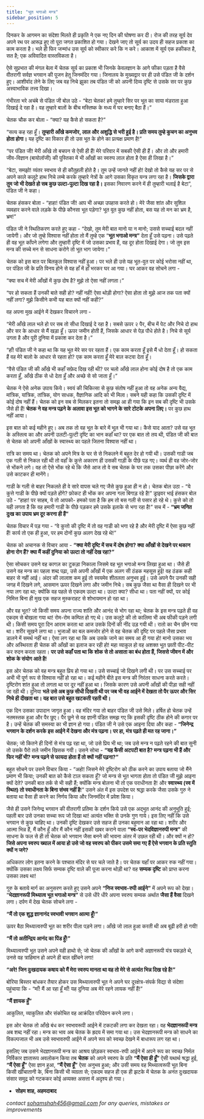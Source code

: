 ```yaml
---
title: "भूत भगाओ मन्त्र"
sidebar_position: 5
---
```


दिनकर के आगमन का संदेशा मिलते ही प्रकृति ने एक नए दिन की घोषणा कर दी। रोज की तरह सूर्य देव अपने रथ पर आरूढ़ हुए तो पूरा जगत प्रकाशित हो गया। देखने जाए तो सूर्य का उदय ही सहज प्रकाश का काम करता है। भले ही फिर जन्मांध उस सूर्य को स्वीकार करे कि न करे। आकाश में सूर्य एक हकीकत है, सत है; एक अविवादित वास्तविकता है।

ऐसे सुप्रभात की मंगल बेला में चेतक सूर्य का प्रकाश भी जिनके केवलज्ञान के आगे फीका पड़ता है वैसे वीतरागी सर्वज्ञ भगवान की पूजन हेतु जिनमंदिर गया। जिनालय के मुख्यद्वार पर ही उसे पंडित जी के दर्शन हुए। आशीर्वाद लेने के लिए जब वह निचे झुका तब पंडित जी को अपनी दिव्य दृष्टि से उसके सर पर कुछ अस्वाभाविक तत्त्व दिखा।

गंभीरता भरे अचंबे से पंडित जी बोल उठे - “बेटा चेतक! हमे तुम्हारे सिर पर भूत का साया मंडराता हुआ दिखाई दे रहा है। वह तुम्हारे बालों के बीच मस्तिष्क के मध्य में घर बनाए बैठा हैं।”

चेतक चौक कर बोला - “क्या? यह कैसे हो सकता है?”

“सत्य कह रहा हूँ। **तुम्हारी आँखे कमजोर, लाल और अशुद्धि से भरी हुई है। प्रति समय तुम्हे कुचन का अनुभव होता होगा।** यह दृष्टि का विकार ही तो उस भूत के होने का प्रत्यक्ष प्रमाण है!”

“पर पंडित जी! मेरी आँखे तो बचपन से ऐसी ही हैं! मेरे परिवार में सबकी ऐसी ही हैं। और तो और हमारी जीव-विज्ञान (बायोलॉजी) की पुस्तिका में भी आँखों का स्वरुप लाल होता है ऐसा ही लिखा है।”

“बेटा, समझो! व्यंतर स्वभाव से ही कौतुहली होते है। तुम उन्हें जानते नहीं हो! देखो तो कैसे यह सर पर से अपने काले कलूटे हाथ निचे लम्बे करके तुम्हारे नेत्रों के आगे उसका विकृत यन्त्र लगा रहा है। **जिसके द्वारा तुम जो भी देखते हो सब कुछ उल्टा-पुल्टा दिख रहा है।** इसका निवारण करने में ही तुम्हारी भलाई है बेटा”, पंडित जी ने कहा।

चेतक हंसकर बोला - “हाहा! पंडित जी! आप भी अच्छा उपहास करते हो। मेरे जैसा शांत और सुशिल व्यवहार करने वाले लड़के के पीछे कौनसा भूत पड़ेगा? भूत वूत कुछ नहीं होता, बस यह तो मन का भ्रम है, भ्रम!”

पंडित जी ने स्थितिकरण करते हुए कहा - “देखो, तुम मेरी बात मानो या न मानो; उससे सच्चाई बदल नहीं जायेगी। और जो तुम्हे विश्वास नहीं होता तो मैं तुम्हे एक “**भूत भगाओ मन्त्र”** देता हूँ उसे पढ़ना। उसे पढ़ते ही वह भूत काँपने लगेगा और तुम्हारी दृष्टि में जो उसका प्रभाव हैं, वह दूर होता दिखाई देगा। जो तुम इस मन्त्र की सच्चे मन से साधना करोगे तो भूत भाग जायेगा।”

चेतक को इस बात पर बिलकुल विश्वास नहीं हुआ। पर भले ही उसे यह भूत-वुत पर कोई भरोसा नहीं था, पर पंडित जी के प्रति विनय होने से वह हाँ में हाँ भरकर घर आ गया। घर आकर वह सोचने लगा -

“क्या सच में मेरी आँखों में कुछ दोष है? मुझे तो ऐसा नहीं लगता।”

“पर हो सकता हैं उनकी बाते सही हो? नहीं नहीं! ऐसा थोड़ी होगा? ऐसा होता तो मुझे आज तक पता क्यों नहीं लगा? मुझे किसीने कभी यह बात क्यों नहीं कही?”

वह अपना मुख आईने में देखकर विचारने लगा -

“मेरी आँखे लाल भले हो पर सब तो सीधा दिखाई दे रहा है। सबसे ऊपर २ पैर, बीच में पेट और निचे दो हाथ और सर के आधार से मैं खड़ा हूँ। ऊपर जमीन होती हैं, जिसके आधार से पेड़ पौधे होते है। निचे से सूर्य उगता है और पूरी दुनिया में प्रकाश कर देता है।”

“हाँ! पंडित जी ने कहा था कि यह भूत मेरे सर पर रहता हैं। एक काम करता हूँ इसे मैं धो देता हूँ। हो सकता हैं वह मेरे बालो के आधार से रहता हो? एक काम करता हूँ मेरे बाल कटवा देता हूँ।

“वैसे पंडित जी की आँखे भी कहाँ सफ़ेद दिख रही थी? पर चलो आँखे लाल होना कोई दोष है तो एक काम करता हुँ, आँखे ठीक से धो देता हुँ और अच्छे से सो जाता हुँ।”

चेतक ने ऐसे अनेक उपाय किये। स्वयं की चिकित्सा से कुछ संतोष नहीं हुआ तो वह अनेक अन्य वैद्य, मांत्रिक, यांत्रिक, तांत्रिक, योग साधक, वैज्ञानिक आदि को भी मिला। सबने यही कहा कि उसकी दृष्टि में कोई दोष नहीं हैं। चेतक को इन सब से मिलकर इतना तो समझ आ ही गया कि इन सब की दृष्टि भी उसके जैसे ही हैं! **चेतक ने वह मन्त्र पढ़ने के अलावा इस भूत को भागने के सारे टोटके अपना लिए।** पर कुछ हाथ नहीं आया।

इस बात को कई महीने हुए। अब तक तो वह भूत के बारे में भूल भी गया था। कैसे याद आता? उसे वह भूत के अस्तित्व का और अपनी उलटी-पुल्टी दृष्टि का भान कहाँ था? पर एक बात तो तय थी, पंडित जी की बात से चेतक को अपनी आँखों के स्वास्थ्य का पहले जितना विश्वास नहीं था।

रात्रि का समय था। चेतक को अपने मित्र के घर से से निकलने में बहुत देर हो गयी थी। उसकी गाडी जब एक गली से निकल रही थी तो वहाँ के कुत्ते अकारण ही उसकी गाड़ी के पीछे पड़ गए। व्यर्थ ही वह जोर-जोर से भोंकने लगे। वह तो ऐसे भोंक रहे थे कि जैसे आज तो वे सब चेतक के घर तक उसका पीछा करेंगे और उसे काटकर ही मानेंगे।

गाडी के गली से बाहर निकलते ही वे सारे वापस चले गए जैसे कुछ हुआ ही न हो। चेतक बोल उठा - “ये कुत्ते गाडी के पीछे क्यों पड़ते होंगे? फ़ोकट ही भोंक कर अपना गला बिगाड़ रहे है!” ड्राइवर भाई हंसकर बोल उठे - “हाहा! पर साहब, ये तो आपको- हमको पता है कि हम तो बस गली से पसार हो रहे थे। कुत्ते को तो यही लगता है कि वह हमारी गाडी के पीछे पड़कर हमे उसके इलाके से भगा रहा है!” सच में - **“भ्रम जनित दुःख का उपाय भ्रम दूर करना ही हैं”**

चेतक विचार में पड़ गया - “वे कुत्तो की दृष्टि में तो वह गाडी को भगा रहे है और मेरी दृष्टि में ऐसा कुछ नहीं हैं! कार्य तो एक ही हुआ, पर हम दोनों कुछ अलग देख रहे थे!”

चेतक को अचानक से विचार आया - **“क्या मेरी दृष्टि में सच में दोष होगा? क्या आँखों से देखने पर थकान होना रोग हैं? क्या मैं कहीं दुनिया को उल्टा तो नहीं देख रहा?”**

ऐसा सोचकर उसने वह कागज़ का टुकड़ा निकाला जिसमे वह भूत भगाओ मन्त्र लिखा हुआ था। जैसे ही उसने वह मन्त्र का पहला शब्द पढ़ा, उसे अपनी आँखों में एक अलग सी ठंडक महसूस हुई! वह ठंडक कही बाहर से नहीं आई। अंदर की लालाश कम हुई तो स्वयमेव शीतलता अनुभव हुई। उसे अपने पैर उनकी सही जगह में दिखने लगे, आसमान ऊपर दिखने लगा और जमीन निचे। सब कुछ जैसा था वैसा ही दिखने पर भी नया लग रहा था; क्योंकि वह पहले से एकदम उल्टा था। उल्टा क्या? सीधा था। पता नहीं क्यों, पर कोई निमित्त बिना ही मुख एक सहज मुस्कराहट से शोभायमान हो रहा था।

और वह भूत? जो किसी समय अपना राज्य शांति और आनंद से भोग रहा था; चेतक के इस मन्त्र पढ़ते ही वह एकदम से बोखला गया था! रोम-रोम कम्पित हो गए थे। उस कलूटे की तो कालिमा भी अब फीकी पड़ने लगी थी। किसी समय पूरा दिन आराम करता था आज उसके दिनों की नींद उड़ गयी थी। रातो का चैन छीन गया था। शरीर सूखने लगा था। भुजाओं का बल कमजोर होने से वह चेतक की दृष्टि पर पहले जैसा प्रभाव डालने में समर्थ नहीं था। ऐसा लग रहा था कि अब उसके जाने का समय आ ही गया हो! मानो उसका भय और अस्थिरता ही चेतक की आँखों का इलाज कर रही हो! महा व्याकुल हो वह अशक्त भूत छाती पीट-पीट कर रुदन करता रहता। **पर उसे कहाँ पता था कि शोक से तो असाता का बंध होता हैं, जिससे जीवन में और शोक के संयोग आते है!**

इस ओर चेतक को वह मन्त्र बहुत प्रिय हो गया था। उसे सच्चाई जो दिखने लगी थी। पर उस सच्चाई पर अभी भी पूर्ण रूप से विश्वास नहीं हो रहा था। कई महीने बीते इस मन्त्र की निरंतर साधना करते करते। दृष्टिरोग शांत हुआ तो लगता था पर दूर नहीं हुआ था। जिसके कारण उसे अपनी आँखों की पीड़ा सही नहीं जा रही थी। दुनिया **भले उसे अब कुछ सीधी दिखती थी पर जब भी वह आईने में देखता तो पैर ऊपर और सिर निचे ही दीखता था। यह बात उसे बहुत खटकती रहती थी।**

एक दिन उसका उपादान जागृत हुआ। वह मंदिर गया तो बाहर पंडित जी उसे मिले। हर्षित हो चेतक उन्हें नतमस्तक हुआ और पैर छुए। पैर छूने से वह ज्ञानी पंडित समझ गए कि इसकी दृष्टि ठीक होने की कगार पर है। उन्हें चेतक की समस्या का भी ज्ञान हो गया। पंडित जी ने उसे एक आइना दिया और कहा - **“जिनेन्द्र भगवान के दर्शन करके इस आईने में देखना और मंत्र पढ़ना। पर हा, मंत्र पढ़ते ही मत रह जाना।”**

चेतक; जो कितने ही दिनों से मंत्र पढ़ रहा था, जो उसे प्रिय भी था; जब उसे मन्त्र न पढ़ते रहने की बात सुनी तो उसके पैरो तले जमीन खिसक गयी। उसने सोचा - **“यह कैसी अटपटी बात है? मन्त्र पढ़ना भी हैं और फिर नहीं भी? मन्त्र पढ़ने से फायदा होता हैं तो क्यों नहीं पढ़ना?”**

बहुत सोचने पर उसने विचार किया - “अहो! जिसने मेरे दृष्टिरोग को ठीक करने का उपाय बताया जो मैंने प्रमाण भी किया; उनकी बात को कैसे टाल सकता हूँ? जो मन्त्र से भूत भागता होता तो पंडित जी मुझे आइना क्यों देते? उनकी बात तर्क से भी सही हैं; क्योंकि मन्त्र बोलना भी तो एक पराधीनता है! और **स्वास्थ्य (स्व में स्थित) तो स्वाधीनता के बिना संभव नहीं है**!” उसने अंत में इस उपदेश पर श्रद्धा करके जैसा उसके गुरु ने बताया था वैसा ही करने का निर्णय किया और जिनमंदिर में प्रवेश किया।

जैसे ही उसने जिनेन्द्र भगवान की वीतरागी प्रतिमा के दर्शन किये उसे एक अद्भुत आनंद की अनुभूति हुई; पहली बार उसे उनका सच्चा रूप जो दिखा था! अत्यंत भक्ति से उनके गुण गाये। इस लिए नहीं कि उसे भगवान से कुछ चाहिए था। उनकी दृष्टि देखकर उसे सहज ही उनका बहुमान आ रहा था। शरीर और आत्मा भिन्न हैं, मैं कौन हुँ और मैं कौन नहीं इसकी खबर कराने वाला **“स्व-पर भेदविज्ञानरुपी मन्त्र”** की साधना के फल से ही तो चेतक को भगवान जैसा बनने की भावना अंतर में उछल रही थी। और क्यों न हो? **जिसे अपना स्वरुप ख्याल में आया हो उसे जो वह स्वरुप को पीकर उसमे समा गए हैं ऐसे भगवान के प्रति स्तुति क्यों न जगे?**

अधिकतर लोग इतना करने के पश्चात मंदिर से घर चले जाते है। पर चेतक यहाँ पर आकर रुक नहीं गया। क्योंकि उसका लक्ष्य सिर्फ सम्यक दृष्टि वाले की पूजा करना थोड़ी था? वह **सम्यक दृष्टि** को प्राप्त करना उसका लक्ष्य था!

गुरु के बताये मार्ग का अनुसरण करते हुए उसने अपने **“निज स्वभाव-रुपी आईने”** में अपने रूप को देखा। “**भेदज्ञानरूपी मिथ्यात्व भूत भगाओ मन्त्र”** से उसे धीरे धीरे अपना स्वरुप सम्यक अर्थात **जैसा हैं वैसा** दिखने लगा। दर्पण में देख चेतक सोचने लगा -

**“मैं तो एक शुद्ध ज्ञानानंद स्वभावी भगवान आत्मा हूँ!”**

ऊपर बैठा मिथ्यात्वरुपी भूत का शरीर पीला पड़ने लगा। आँखे जो लाल हुआ करती थी अब बूढी हरी हो गयी!

**“मैं तो अतीन्द्रिय आनंद का पिंड हुँ!”**

मिथ्यात्वरुपी भूत उसने अपने वही हाथो से; जो चेतक की आँखों के आगे कभी अज्ञानरूपी यंत्र पकड़ते थे, उनसे वह त्राहिमान हो अपने ही बाल खींचने लगा!

**“अरे! जिन दुःखदायक कषाय को मैं मेरा स्वरुप मानता था वह तो मेरे से अत्यंत भिन्न दिख रहे है!”**

बोरिया बिस्तर बांधकर तैयार होकर उस मिथ्यात्वरुपी भूत ने अपने घर दूरक्षेत्र-संपर्क विद्या से संदेशा पहुंचाया कि - “माँ! मैं आ रहा हूँ माँ! यह दुनिया अब मेरे रहने लायक नहीं हैं!”

**“मैं ज्ञायक हुँ”**

आकुलित, व्याकुलित और संकोचित वह आक्रंदित परिदेवन करने लगा।

इस ओर चेतक तो आँखे बंध कर स्वभावरूपी आईने में टकटकी लगा कर देखता रहा। वह **भेदज्ञानरूपी मन्त्र** अब शब्द नहीं रहा। मन्त्र का भाव अब चेतक के ह्रदय में समा गया था। उस भेदज्ञानरूपी मन्त्र को साधने का विकल्पजाल भी अब उसे स्वभावरुपी आईने में अपने रूप को स्वच्छ देखने में बाधारूप लग रहा था।

इसलिए जब उसने भेदज्ञानरूपी मन्त्र का आश्रय छोड़कर स्वभाव-रुपी आईने में अपने रूप का स्वच्छ निर्मल निर्विकार ज्ञातारूप अवलोकन किया तब **चेतक** को अपने स्वरुप के प्रति **“मैं ऐसा ही हूँ”** ऐसी यथार्थ श्रद्धा हुई, **“मैं ऐसा हूँ”** ऐसा ज्ञान हुआ, **“मैं ऐसा हूँ”** ऐसा अनुभव हुआ; और उसी समय वह मिथ्यात्वरूपी भूत बिना किसी खींचातानी के, बिना किसी भी व्यग्रता से; एकदम सहज ही एक ही झटके में चेतक के अनंत दुःखदायक संसार समुद्र को गटककर कोई अव्यक्त असत्ता में अदृश्य हो गया।

- **सोहम शाह, अहमदाबाद**

*contact [sohamshah456@gmail.com](mailto:sohamshah456@gmail.com) for any queries, mistakes or improvements*